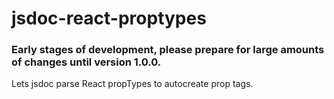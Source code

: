 # jsdoc-react-proptypes

### Early stages of development, please prepare for large amounts of changes until version 1.0.0.

Lets jsdoc parse React propTypes to autocreate prop tags.

